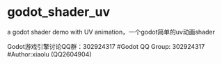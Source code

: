 # godot_shader_uv
a godot shader demo with UV animation，一个godot简单的uv动画shader

Godot游戏引擎讨论QQ群：302924317 
#Godot QQ Group: 302924317 
#Author:xiaolu (QQ2604904)
